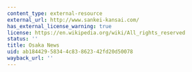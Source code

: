 ```yaml
---
content_type: external-resource
external_url: http://www.sankei-kansai.com/
has_external_license_warning: true
license: https://en.wikipedia.org/wiki/All_rights_reserved
status: ''
title: Osaka News
uid: ab184429-5834-4c83-8623-42fd20d50078
wayback_url: ''
---
```

